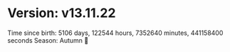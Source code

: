 # Version: v13.11.22
Time since birth: 5106 days, 122544 hours, 7352640 minutes, 441158400 seconds
Season: Autumn 🍁
